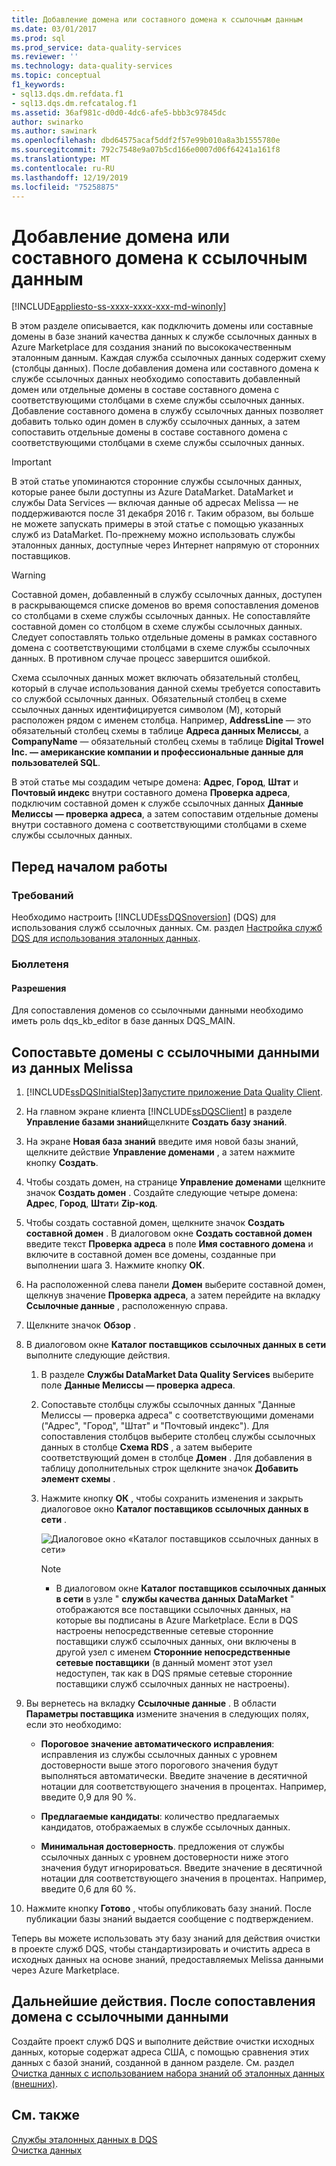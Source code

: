```yaml
---
title: Добавление домена или составного домена к ссылочным данным
ms.date: 03/01/2017
ms.prod: sql
ms.prod_service: data-quality-services
ms.reviewer: ''
ms.technology: data-quality-services
ms.topic: conceptual
f1_keywords:
- sql13.dqs.dm.refdata.f1
- sql13.dqs.dm.refcatalog.f1
ms.assetid: 36af981c-d0d0-4dc6-afe5-bbb3c97845dc
author: swinarko
ms.author: sawinark
ms.openlocfilehash: dbd64575acaf5ddf2f57e99b010a8a3b1555780e
ms.sourcegitcommit: 792c7548e9a07b5cd166e0007d06f64241a161f8
ms.translationtype: MT
ms.contentlocale: ru-RU
ms.lasthandoff: 12/19/2019
ms.locfileid: "75258875"
---
```

# <a name="attach-domain-or-composite-domain-to-reference-data"></a>Добавление домена или составного домена к ссылочным данным

[!INCLUDE[appliesto-ss-xxxx-xxxx-xxx-md-winonly](../includes/appliesto-ss-xxxx-xxxx-xxx-md-winonly.md)]

  В этом разделе описывается, как подключить домены или составные домены в базе знаний качества данных к службе ссылочных данных в Azure Marketplace для создания знаний по высококачественным эталонным данным. Каждая служба ссылочных данных содержит схему (столбцы данных). После добавления домена или составного домена к службе ссылочных данных необходимо сопоставить добавленный домен или отдельные домены в составе составного домена с соответствующими столбцами в схеме службы ссылочных данных. Добавление составного домена в службу ссылочных данных позволяет добавить только один домен в службу ссылочных данных, а затем сопоставить отдельные домены в составе составного домена с соответствующими столбцами в схеме службы ссылочных данных.  

> [!IMPORTANT]
> В этой статье упоминаются сторонние службы ссылочных данных, которые ранее были доступны из Azure DataMarket. DataMarket и службы Data Services — включая данные об адресах Melissa — не поддерживаются после 31 декабря 2016 г. Таким образом, вы больше не можете запускать примеры в этой статье с помощью указанных служб из DataMarket. По-прежнему можно использовать службы эталонных данных, доступные через Интернет напрямую от сторонних поставщиков.

> [!WARNING]  
>  Составной домен, добавленный в службу ссылочных данных, доступен в раскрывающемся списке доменов во время сопоставления доменов со столбцами в схеме службы ссылочных данных. Не сопоставляйте составной домен со столбцом в схеме службы ссылочных данных. Следует сопоставлять только отдельные домены в рамках составного домена с соответствующими столбцами в схеме службы ссылочных данных. В противном случае процесс завершится ошибкой.  
  
 Схема ссылочных данных может включать обязательный столбец, который в случае использования данной схемы требуется сопоставить со службой ссылочных данных. Обязательный столбец в схеме ссылочных данных идентифицируется символом (M), который расположен рядом с именем столбца. Например, **AddressLine** — это обязательный столбец схемы в таблице **Адреса данных Мелиссы**, а **CompanyName** — обязательный столбец схемы в таблице **Digital Trowel Inc. — американские компании и профессиональные данные для пользователей SQL**.  
  
 В этой статье мы создадим четыре домена: **Адрес**, **Город**, **Штат** и **Почтовый индекс** внутри составного домена **Проверка адреса**, подключим составной домен к службе ссылочных данных **Данные Мелиссы — проверка адреса**, а затем сопоставим отдельные домены внутри составного домена с соответствующими столбцами в схеме службы ссылочных данных.  
  
## <a name="before-you-begin"></a>Перед началом работы  
  
###  <a name="Prerequisites"></a>Требований  
 Необходимо настроить [!INCLUDE[ssDQSnoversion](../includes/ssdqsnoversion-md.md)] (DQS) для использования служб ссылочных данных. См. раздел [Настройка служб DQS для использования эталонных данных](../data-quality-services/configure-dqs-to-use-reference-data.md).  
  
###  <a name="Security"></a>Бюллетеня  
  
#### <a name="permissions"></a>Разрешения  
 Для сопоставления доменов со ссылочными данными необходимо иметь роль dqs_kb_editor в базе данных DQS_MAIN.  
  
##  <a name="Map"></a>Сопоставьте домены с ссылочными данными из данных Melissa  
  
1.  [!INCLUDE[ssDQSInitialStep](../includes/ssdqsinitialstep-md.md)][Запустите приложение Data Quality Client](../data-quality-services/run-the-data-quality-client-application.md).  
  
2.  На главном экране клиента [!INCLUDE[ssDQSClient](../includes/ssdqsclient-md.md)] в разделе **Управление базами знаний**щелкните **Создать базу знаний**.  
  
3.  На экране **Новая база знаний** введите имя новой базы знаний, щелкните действие **Управление доменами** , а затем нажмите кнопку **Создать**.  
  
4.  Чтобы создать домен, на странице **Управление доменами** щелкните значок **Создать домен** . Создайте следующие четыре домена: **Адрес**, **Город**, **Штат**и **Zip-код**.  
  
5.  Чтобы создать составной домен, щелкните значок **Создать составной домен** . В диалоговом окне **Создать составной домен** введите текст **Проверка адреса** в поле **Имя составного домена** и включите в составной домен все домены, созданные при выполнении шага 3. Нажмите кнопку **ОК**.  
  
6.  На расположенной слева панели **Домен** выберите составной домен, щелкнув значение **Проверка адреса**, а затем перейдите на вкладку **Ссылочные данные** , расположенную справа.  
  
7.  Щелкните значок **Обзор** .  
  
8.  В диалоговом окне **Каталог поставщиков ссылочных данных в сети** выполните следующие действия.  
  
    1.  В разделе **Службы DataMarket Data Quality Services** выберите поле **Данные Мелиссы — проверка адреса**.  
  
    2.  Сопоставьте столбцы службы ссылочных данных "Данные Мелиссы — проверка адреса" с соответствующими доменами ("Адрес", "Город", "Штат" и "Почтовый индекс"). Для сопоставления столбцов выберите столбец службы ссылочных данных в столбце **Схема RDS** , а затем выберите соответствующий домен в столбце **Домен** . Для добавления в таблицу дополнительных строк щелкните значок **Добавить элемент схемы** .  
  
    3.  Нажмите кнопку **ОК** , чтобы сохранить изменения и закрыть диалоговое окно **Каталог поставщиков ссылочных данных в сети** .  
  
         ![Диалоговое окно «Каталог поставщиков ссылочных данных в сети»](../data-quality-services/media/dqs-onlinereferencedataproviderscatalog.gif "Диалоговое окно «Каталог поставщиков ссылочных данных в сети»")  
  
        > [!NOTE]  
        >  -   В диалоговом окне **Каталог поставщиков ссылочных данных в сети** в узле " **службы качества данных DataMarket** " отображаются все поставщики ссылочных данных, на которые вы подписаны в Azure Marketplace. Если в DQS настроены непосредственные сетевые сторонние поставщики служб ссылочных данных, они включены в другой узел с именем **Сторонние непосредственные сетевые поставщики** (в данный момент этот узел недоступен, так как в DQS прямые сетевые сторонние поставщики служб ссылочных данных не настроены).  
  
9. Вы вернетесь на вкладку **Ссылочные данные** . В области **Параметры поставщика** измените значения в следующих полях, если это необходимо:  
  
    -   **Пороговое значение автоматического исправления**: исправления из службы ссылочных данных с уровнем достоверности выше этого порогового значения будут выполняться автоматически. Введите значение в десятичной нотации для соответствующего значения в процентах. Например, введите 0,9 для 90 %.  
  
    -   **Предлагаемые кандидаты**: количество предлагаемых кандидатов, отображаемых в службе ссылочных данных.  
  
    -   **Минимальная достоверность**. предложения от службы ссылочных данных с уровнем достоверности ниже этого значения будут игнорироваться. Введите значение в десятичной нотации для соответствующего значения в процентах. Например, введите 0,6 для 60 %.  
  
10. Нажмите кнопку **Готово** , чтобы опубликовать базу знаний. После публикации базы знаний выдается сообщение с подтверждением.  
  
 Теперь вы можете использовать эту базу знаний для действия очистки в проекте служб DQS, чтобы стандартизировать и очистить адреса в исходных данных на основе знаний, предоставляемых Melissa данными через Azure Marketplace.  
  
##  <a name="FollowUp"></a>Дальнейшие действия. После сопоставления домена с ссылочными данными  
 Создайте проект служб DQS и выполните действие очистки исходных данных, которые содержат адреса США, с помощью сравнения этих данных с базой знаний, созданной в данном разделе. См. раздел [Очистка данных с использованием набора знаний об эталонных данных &#40;внешних&#41;](../data-quality-services/cleanse-data-using-reference-data-external-knowledge.md).  
  
## <a name="see-also"></a>См. также  
 [Службы эталонных данных в DQS](../data-quality-services/reference-data-services-in-dqs.md)   
 [Очистка данных](../data-quality-services/data-cleansing.md)  
  
  
